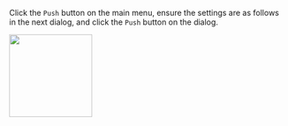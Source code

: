 Click the `Push` button on the main menu, ensure the settings are as follows in the next dialog, and click the `Push` button on the dialog.

<img src="{{baseUrl}}/gitAndGithub/push/images/sourcetree_1.png" height="150" />
<p/>

